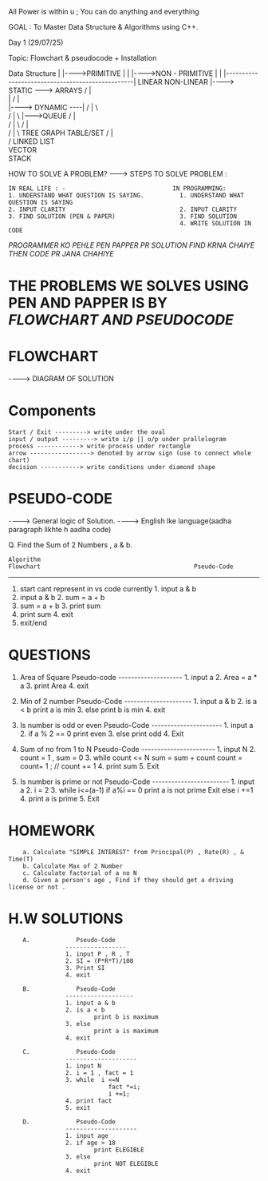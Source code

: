 All Power is within u ; You can do anything and everything

GOAL : To Master Data Structure & Algorithms using C++.

Day 1 (29/07/25)

Topic: Flowchart & pseudocode + Installation

Data Structure
|
|---->PRIMITIVE
|
|
|---->NON - PRIMITIVE
            |
            |
    |-------------------------------------------------|
 LINEAR                                          NON-LINEAR
    |----> STATIC ---> ARRAYS                       / | \
    |                                              /  |  \
    |----> DYNAMIC ----|                          /   |   \  
            / |  \     |--->QUEUE                /    |    \
           /  |   \                             /     |     \
          /   |    \                         TREE    GRAPH  TABLE/SET
         /    |     \
        / LINKED LIST\
    VECTOR            \
                    STACK


HOW TO SOLVE A PROBLEM?
---> STEPS TO SOLVE PROBLEM : 

    IN REAL LIFE : -                              IN PROGRAMMING: 
    1. UNDERSTAND WHAT QUESTION IS SAYING.          1. UNDERSTAND WHAT QUESTION IS SAYING
    2. INPUT CLARITY                                2. INPUT CLARITY
    3. FIND SOLUTION (PEN & PAPER)                  3. FIND SOLUTION 
                                                    4. WRITE SOLUTION IN CODE

*PROGRAMMER KO PEHLE PEN PAPPER PR SOLUTION FIND KRNA CHAIYE THEN CODE PR JANA CHAHIYE*

# THE PROBLEMS WE SOLVES USING PEN AND PAPPER IS BY *FLOWCHART AND PSEUDOCODE*

# FLOWCHART
----> DIAGRAM OF SOLUTION 


# Components 

    Start / Exit ---------> write under the oval 
    input / output ---------> write i/p || o/p under prallelogram
    process ------------> write process under rectangle
    arrow -----------------> denoted by arrow sign (use to connect whole chart)
    decision -----------> write conditions under diamond shape

# PSEUDO-CODE
----> General logic of Solution.
----> English lke language(aadha paragraph likhte h aadha code)

Q. Find the Sum of 2 Numbers , a & b.

    Algorithm                                                           Flowchart                                           Pseudo-Code
----------------                                                     ------------------                                 -------------------                
1. start                                                     cant represent in vs code currently                            1. input a & b
2. input a & b                                                                                                              2. sum = a + b
3. sum = a + b                                                                                                              3. print sum
4. print sum                                                                                                                4. exit
5. exit/end


# QUESTIONS

1. Area of Square                   Pseudo-code 
                                --------------------
                                    1. input a 
                                    2. Area = a * a 
                                    3. print Area
                                    4. exit

2. Min of 2 number                  Pseudo-Code
                                ---------------------
                                    1. input a & b
                                    2. is a < b 
                                            print a is min
                                    3. else 
                                            print b is min
                                    4. exit


3. Is number is odd or even          Pseudo-Code
                                ----------------------
                                    1. input a 
                                    2. if a % 2 == 0
                                            print even
                                    3. else 
                                            print odd
                                    4. Exit

4. Sum of no from 1 to N             Pseudo-Code
                                -----------------------
                                    1. input N
                                    2. count = 1 , sum = 0
                                    3. while count <= N 
                                                sum = sum + count
                                                count = count+ 1 ; // count += 1
                                    4. print sum
                                    5. Exit

5. Is number is prime or not        Pseudo-Code
                                ------------------------
                                    1. input a 
                                    2. i = 2 
                                    3. while i<=(a-1)
                                               if a%i == 0
                                                    print a is not prime
                                                    Exit
                                                else
                                                    i +=1
                                    4. print a is prime 
                                    5. Exit


# HOMEWORK

        a. Calculate "SIMPLE INTEREST" from Principal(P) , Rate(R) , & Time(T)
        b. Calculate Max of 2 Number
        c. Calculate factorial of a no N
        d. Given a person's age , Find if they should get a driving license or not .

# H.W SOLUTIONS 

        A.             Pseudo-Code
                    -----------------
                    1. input P , R , T 
                    2. SI = (P*R*T)/100
                    3. Print SI
                    4. exit

        B.             Pseudo-Code
                    -------------------
                    1. input a & b
                    2. is a < b 
                            print b is maximum
                    3. else
                            print a is maximum
                    4. exit
        
        C.             Pseudo-Code
                    --------------------
                    1. input N
                    2. i = 1 , fact = 1 
                    3. while  i <=N 
                                fact *=i;
                                i +=1;
                    4. print fact
                    5. exit
        
        D.             Pseudo-Code
                    --------------------
                    1. input age
                    2. if age > 18 
                            print ELEGIBLE
                    3. else 
                            print NOT ELEGIBLE 
                    4. exit
